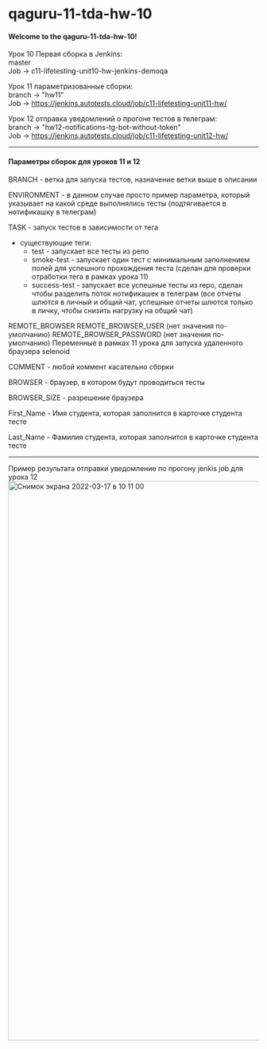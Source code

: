 # qaguru-11-tda-hw-10

#### Welcome to the qaguru-11-tda-hw-10!  
  
Урок 10 Первая сборка в Jenkins:  
master  
Job -> c11-lifetesting-unit10-hw-jenkins-demoqa  
  
Урок 11 параметризованные сборки:  
branch -> "hw11"  
Job -> https://jenkins.autotests.cloud/job/c11-lifetesting-unit11-hw/  
  
Урок 12 отправка уведомлений о прогоне тестов в телеграм:  
branch -> "hw12-notifications-tg-bot-without-token"  
Job -> https://jenkins.autotests.cloud/job/c11-lifetesting-unit12-hw/  


---
#### Параметры сборок для уроков 11 и 12

BRANCH - ветка для запуска тестов, назначение ветки выше в описании

ENVIRONMENT - в данном случае просто пример параметра, который указывает на какой среде выполнялись тесты (подтягивается в нотификашку в телеграм)

TASK - запуск тестов в зависимости от тега
- существующие теги:
  - test - запускает все тесты из репо
  - smoke-test - запускает один тест с минимальным заполнением полей для успешного прохождения теста (сделан для проверки отработки тега в рамках урока 11)
  - success-test - запускает все успешные тесты из repo, сделан чтобы разделить поток нотификашек в телеграм (все отчеты шлются в личный и общий чат, успешные отчеты шлются только в личку, чтобы снизить нагрузку на общий чат)
  
REMOTE_BROWSER
REMOTE_BROWSER_USER (нет значения по-умолчанию)
REMOTE_BROWSER_PASSWORD (нет значения по-умолчанию)
Переменные в рамках 11 урока для запуска удаленного браузера selenoid

COMMENT - любой коммент касательно сборки

BROWSER - браузер, в котором будут проводиться тесты

BROWSER_SIZE - разрешение браузера

First_Name - Имя студента, которая заполнится в карточке студента тесте

Last_Name - Фамилия студента, которая заполнится в карточке студента тесте

---
Пример результата отправки уведомление по прогону jenkis job для урока 12
<img width="1123" alt="Снимок экрана 2022-03-17 в 10 11 00" src="https://user-images.githubusercontent.com/84909251/158759801-7cff2572-f8a3-4417-b7ff-cc7fa97f8eef.png">
